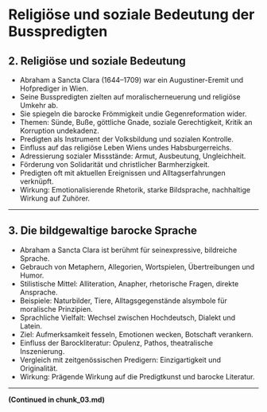 # Religiöse und soziale Bedeutung der Busspredigten

## 2. Religiöse und soziale Bedeutung
- Abraham a Sancta Clara (1644–1709) war ein Augustiner-Eremit und Hofprediger in Wien.
- Seine Busspredigten zielten auf moralischerneuerung und religiöse Umkehr ab.
- Sie spiegeln die barocke Frömmigkeit undie Gegenreformation wider.
- Themen: Sünde, Buße, göttliche Gnade, soziale Gerechtigkeit, Kritik an Korruption undekadenz.
- Predigten als Instrument der Volksbildung und sozialen Kontrolle.
- Einfluss auf das religiöse Leben Wiens undes Habsburgerreichs.
- Adressierung sozialer Missstände: Armut, Ausbeutung, Ungleichheit.
- Förderung von Solidarität und christlicher Barmherzigkeit.
- Predigten oft mit aktuellen Ereignissen und Alltagserfahrungen verknüpft.
- Wirkung: Emotionalisierende Rhetorik, starke Bildsprache, nachhaltige Wirkung auf Zuhörer.

---

## 3. Die bildgewaltige barocke Sprache
- Abraham a Sancta Clara ist berühmt für seinexpressive, bildreiche Sprache.
- Gebrauch von Metaphern, Allegorien, Wortspielen, Übertreibungen und Humor.
- Stilistische Mittel: Alliteration, Anapher, rhetorische Fragen, direkte Ansprache.
- Beispiele: Naturbilder, Tiere, Alltagsgegenstände alsymbole für moralische Prinzipien.
- Sprachliche Vielfalt: Wechsel zwischen Hochdeutsch, Dialekt und Latein.
- Ziel: Aufmerksamkeit fesseln, Emotionen wecken, Botschaft verankern.
- Einfluss der Barockliteratur: Opulenz, Pathos, theatralische Inszenierung.
- Vergleich mit zeitgenössischen Predigern: Einzigartigkeit und Originalität.
- Wirkung: Prägende Wirkung auf die Predigtkunst und barocke Literatur.

---

**(Continued in chunk_03.md)**




